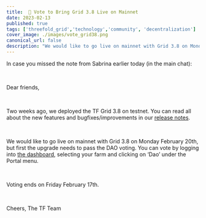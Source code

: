 ```yaml
---
title:  📣 Vote to Bring Grid 3.8 Live on Mainnet
date: 2023-02-13
published: true
tags: ['threefold_grid','technology','community', 'decentralization']
cover_image: ./images/vote_grid38.png
canonical_url: false
description: "We would like to go live on mainnet with Grid 3.8 on Monday February 20th, but first the upgrade needs to pass the DAO voting."
---
```


In case you missed the note from Sabrina earlier today (in the main chat):

<br/>

Dear friends,

<br/>

Two weeks ago, we deployed the TF Grid 3.8 on testnet. You can read all about the new features and bugfixes/improvements in our [release notes](https://forum.threefold.io/t/threefold-grid-v3-8-release-notes/3757). 

<br/>

We would like to go live on mainnet with Grid 3.8 on Monday February 20th, but first the upgrade needs to pass the DAO voting. You can vote by logging into [the dashboard](https://dashboard.grid.tf/), selecting your farm and clicking on ‘Dao’ under the Portal menu. 

<br/>

Voting ends on Friday February 17th.

<br/>

Cheers,
The TF Team
